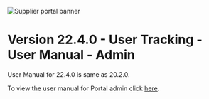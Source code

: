 ![Supplier portal banner](../../../../images/banner-supplier-portal.jpg)

# Version 22.4.0 - User Tracking - User Manual - Admin

User Manual for 22.4.0 is same as 20.2.0. 

To view the user manual for Portal admin click [here](../20.2.0/usermanual-supplierportal-user_tracking-admin.md).

